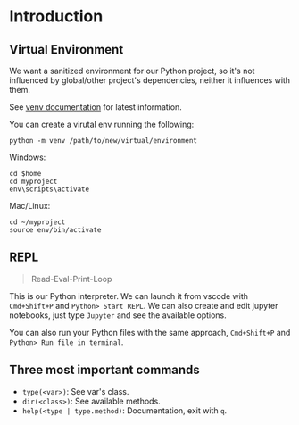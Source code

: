 # Introduction

## Virtual Environment

We want a sanitized environment for our Python project, so it's not influenced by global/other project's dependencies, neither it influences with them.

See [venv documentation](https://docs.python.org/3/library/venv.html) for latest information.

You can create a virutal env running the following:
```
python -m venv /path/to/new/virtual/environment
```

Windows:
```
cd $home
cd myproject
env\scripts\activate
```

Mac/Linux:
```
cd ~/myproject
source env/bin/activate
```

## REPL

> Read-Eval-Print-Loop

This is our Python interpreter. We can launch it from vscode with `Cmd+Shift+P` and `Python> Start REPL`. We can also create and edit jupyter notebooks, just type `Jupyter` and see the available options.

You can also run your Python files with the same approach, `Cmd+Shift+P` and `Python> Run file in terminal`.

## Three most important commands

* `type(<var>)`: See var's class.
* `dir(<class>)`: See available methods.
* `help(<type | type.method)`: Documentation, exit with `q`.

